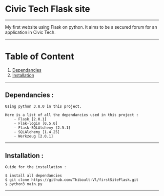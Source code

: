 # Civic Tech Flask site
***
My first website using Flask on python. It aims to be a secured forum for
an application in Civic Tech.
***
# Table of Content
1. [Dependancies](#dependancies)
2. [Installation](#installation)
***
## Dependancies :
```
Using python 3.8.0 in this project.

Here is a list of all the dependancies used in this project :
    - Flask [2.0.1]
    - Flak-login [0.5.0]
    - Flask-SQLAlchemy [2.5.1]
    - SQLAlchemy [1.4.25]
    - Werkzeug [2.0.1]
```
***
## Installation : 

```
Guide for the installation :

$ install all dependancies
$ git clone https://github.com/Thibault-Vl/firstSiteFlask.git
$ python3 main.py
```
***
